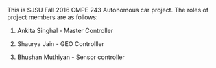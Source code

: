 This is SJSU Fall 2016 CMPE 243 Autonomous car project. The roles of project members are as follows:
1. Ankita Singhal - Master Controller

2. Shaurya Jain - GEO Controlller
2. Bhushan Muthiyan - Sensor controller

